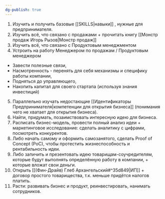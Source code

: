 ```yaml
---
dg-publish: true
---
```

1) Изучить и получить базовые [[SKILLS\|навыки]] , нужные для предпринимателя. 
2) Изучить всё, что связано с продажами + прочитать книгу [[Монстр продаж Игорь Рызов\|Монстр продаж]]
3) Изучить всё, что связано с Продуктовым менеджментом
4) Устроить на работу Менеджером по продажам / Продуктовым менеджером
- Завести полезные связи, 
- Насмотренность - перенять для себя механизмы и специфику работы компании,
- Подняться до управляющего, 
- Накопить капитал для своего стартапа (используя знания инвестиций)
5) Параллельно изучать недостающие [[Идентификаторы Предпринимателя\|компетенции для открытия бизнеса]] (понимания чего не хватает для открытия бизнеса).
6) Найти, придумать, позаимствовать интересную идею для бизнеса.
7) Расписать бизнес-модель, провести полный анализ идеи + маркетинговое исследование: сделать аналитику с цифрами, посмотреть конкурентов.
8) Либо начать самому и оформить самозанятого, сделать Proof of Concept (PoC), чтобы протестить жизнеспособность и рентабильность идеи.
9) Либо запичить и презентовать идею товарищам-соучредителям, которые будут выполнять определённую работу в компании, + которые вложат свои деньги.
10) Открыть [[(Фин-Драйв) Глеб Архангельский#^35d849\|ИП]] + договор простого товарищества, т.к. меньше придётся налогов платить.
11) Расти: развивать бизнес и продукт, реинвестировать, нанимать сотрудников. 